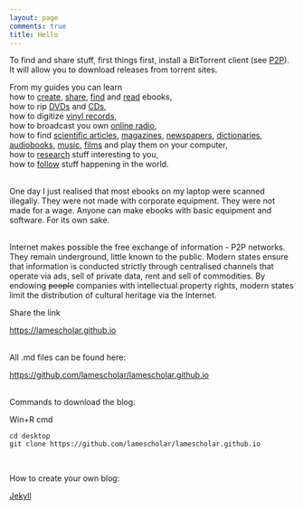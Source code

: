 ```yaml
---
layout: page
comments: true
title: Hello
---
```


To find and share stuff, first things first, install a BitTorrent client (see [P2P](/en/p2p)). It will allow you to download releases from torrent sites.

From my guides you can learn<br>
how to [create](/en/how-to-digitize-books), [share](/en/how-to-share-your-stuff), [find](/en/how-to-find-books) and [read](/en/ebook-formats) ebooks,<br>
how to rip [DVDs](/en/films) and [CDs](/en/music#ripping-cds),<br>
how to digitize [vinyl records](/en/music#digitizing-vinyl-records),<br>
how to broadcast you own [online radio](/en/radio#how-to-make-your-own-online-radio),<br>
how to find [scientific articles](/en/articles), [magazines](/en/magazines), [newspapers](/en/news), [dictionaries](/en/dictionaries), [audiobooks](/en/audiobooks), [music](/en/music), [films](/en/films) and play them on your computer,<br>
how to [research](/en/research) stuff interesting to you,<br>
how to [follow](/2023/12/09/follow-the-press-using-rss.html) stuff happening in the world.
<br><br>

One day I just realised that most ebooks on my laptop were scanned illegally. They were not made with corporate equipment. They were not made for a wage. Anyone can make ebooks with basic equipment and software. For its own sake.
<br><br>

Internet makes possible the free exchange of information - P2P networks. They remain underground, little known to the public. Modern states ensure that information is conducted strictly through centralised channels that operate via ads, sell of private data, rent and sell of commodities. By endowing <s>people</s> companies with intellectual property rights, modern states limit the distribution of cultural heritage via the Internet.

Share the link

<https://lamescholar.github.io>
<br><br>

All .md files can be found here:

<https://github.com/lamescholar/lamescholar.github.io>
<br><br>

Commands to download the blog:

Win+R cmd

```
cd desktop
git clone https://github.com/lamescholar/lamescholar.github.io
```
<br>

How to create your own blog:

[Jekyll](/en/jekyll)
